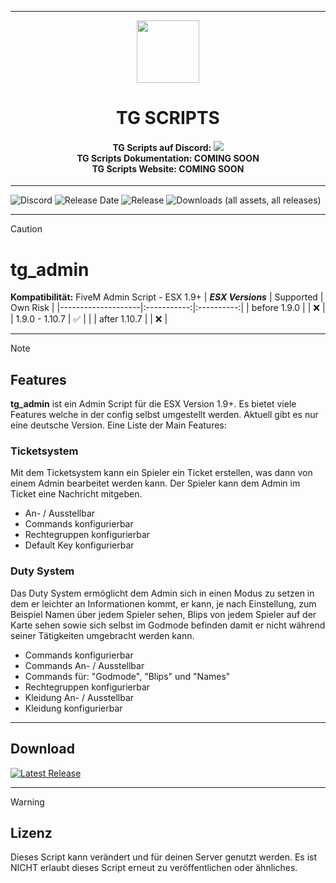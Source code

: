 <p align="center">
    <hr>
        <p align="center">
            <img src="https://cdn.discordapp.com/attachments/1138437086781902959/1254122906485788822/TG_Logo.png?ex=66d5f2f9&is=66d4a179&hm=c66cdc8f5cf5368dd670c22eb52b4b6d891726bf7f83b8334b59b1ea4f776190&" width="100" height="100"></img>
        </p>
    <h1 align="center">
    TG SCRIPTS
    </h1>
    <h4 align="center">
    <b>TG Scripts auf Discord: </b><a href="https://discord.gg/X2zxGxY6XY"><img src="https://discordapp.com/api/guilds/1101900001392721931/widget.png?style=shield"></img></a>
    <br/>
    <b>TG Scripts Dokumentation: </b>COMING SOON
    <br/>
    <b>TG Scripts Website: </b>COMING SOON
    </h4>
    <hr>
</p>

![Discord](https://img.shields.io/discord/1101900001392721931?label=Discord%20Server) 
![Release Date](https://img.shields.io/github/release-date/LetsTiger/tg_admin?label=Last%20Release%20Date) 
![Release](https://img.shields.io/github/v/release/LetsTiger/tg_admin?label=Last%20Release%20(Download%20below)) 
![Downloads (all assets, all releases)](https://img.shields.io/github/downloads/LetsTiger/tg_admin/total?label=Downloads)

---
> [!CAUTION]
> # tg_admin
> **Kompatibilität:** FiveM Admin Script - ESX 1.9+
> | **_ESX Versions_** | Supported | Own Risk |
> |--------------------|:-----------:|:----------:|
> | before 1.9.0       |           |     ❌    |
> | 1.9.0 - 1.10.7     |     ✅   |            |
> | after 1.10.7       |           |     ❌    |

<hr>

> [!NOTE]
> ## Features
> **tg_admin** ist ein Admin Script für die ESX Version 1.9+. Es bietet viele Features welche in der config selbst umgestellt werden. Aktuell gibt es nur eine deutsche Version.
> Eine Liste der Main Features:
>
> ### Ticketsystem
> Mit dem Ticketsystem kann ein Spieler ein Ticket erstellen, was dann von einem Admin bearbeitet werden kann. Der Spieler kann dem Admin im Ticket eine Nachricht mitgeben.
>
>  - An- / Ausstellbar
>  - Commands konfigurierbar
>  - Rechtegruppen konfigurierbar
>  - Default Key konfigurierbar
>
> ### Duty System
> Das Duty System ermöglicht dem Admin sich in einen Modus zu setzen in dem er leichter an Informationen kommt, er kann, je nach Einstellung, zum Beispiel Namen über jedem Spieler sehen, Blips von jedem Spieler auf der Karte sehen sowie sich selbst im Godmode befinden damit er nicht während seiner Tätigkeiten umgebracht werden kann.
>  - Commands konfigurierbar
>  - Commands An- / Ausstellbar
>  - Commands für: "Godmode", "Blips" und "Names"
>  - Rechtegruppen konfigurierbar
>  - Kleidung An- / Ausstellbar
>  - Kleidung konfigurierbar

<hr>

## Download
[![Latest Release](https://img.shields.io/github/v/release/LetsTiger/tg_admin?label=latest)](https://github.com/LetsTiger/tg_admin/releases/latest)

<hr>

> [!WARNING]
> ## Lizenz
> Dieses Script kann verändert und für deinen Server genutzt werden. Es ist NICHT erlaubt dieses Script erneut zu veröffentlichen oder ähnliches.
